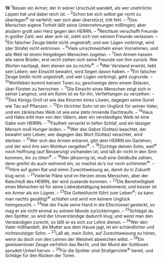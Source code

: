 __19__
<sup>1</sup>Besser ein Armer, der in seiner Unschuld wandelt, als wer unehrliche Lippen hat und dabei reich ist. –
<sup>2</sup>Schon bei sich selbst gar nicht zu überlegen<sup title="?">&#x2732;</sup> ist verfehlt; wer sich aber überstürzt, tritt fehl. –
<sup>3</sup>Des Menschen eigene Torheit läßt seine Unternehmungen mißlingen; aber alsdann grollt sein Herz gegen den HERRN. –
<sup>4</sup>Reichtum verschafft Freunde in großer Zahl; wer aber arm ist, sieht sich von seinem Freunde verlassen. –
<sup>5</sup>Ein falscher Zeuge bleibt nicht ungestraft; und wer Lügen vorbringt, wird (der Strafe) nicht entrinnen. –
<sup>6</sup>Viele umschmeicheln einen Vornehmen, und alle Welt ist einem freigebigen Menschen zugetan. –
<sup>7</sup>Den Armen hassen alle seine Brüder; erst recht ziehen sich seine Freunde von ihm zurück. Wer Worten nachjagt, dem dienen sie zu nichts<sup title="?">&#x2732;</sup>. –
<sup>8</sup>Wer Verstand erwirbt, liebt sein Leben; wer Einsicht bewahrt, wird Segen davon haben. –
<sup>9</sup>Ein falscher Zeuge bleibt nicht ungestraft, und wer Lügen vorbringt, geht zugrunde. –
<sup>10</sup>Wohlleben kommt keinem Toren zu; geschweige denn einem Sklaven, über Fürsten zu herrschen. –
<sup>11</sup>Die Einsicht eines Menschen zeigt sich in seiner Langmut, und ein Ruhm ist es für ihn, Verfehlungen zu verzeihen. –
<sup>12</sup>Des Königs Groll ist wie das Knurren eines Löwen, dagegen seine Gunst wie Tau auf Pflanzen. –
<sup>13</sup>Ein törichter Sohn ist ein Unglück für seinen Vater, und ein zänkisches Weib ist wie eine stets rinnende Dachtraufe. –
<sup>14</sup>Haus und Habe erbt man von den Vätern, aber ein verständiges Weib ist eine Gabe vom HERRN. –
<sup>15</sup>Faulheit versenkt in tiefen Schlaf, und ein lässiger Mensch muß Hunger leiden. –
<sup>16</sup>Wer das Gebot (Gottes) beachtet, der bewahrt sein Leben; wer dagegen das Wort (Gottes) verachtet, wird sterben. –
<sup>17</sup>Wer sich des Armen erbarmt, gibt dem HERRN ein Darlehen; und der wird ihm sein Wohltun vergelten<sup title="oder: sein Guthaben zurückerstatten">&#x2732;</sup>. –
<sup>18</sup>Züchtige deinen Sohn, weil<sup title="oder: solange">&#x2732;</sup> noch Hoffnung (auf Besserung) vorhanden ist, und laß dir nicht in den Sinn kommen, ihn zu töten<sup title="oder: dem Untergang preiszugeben">&#x2732;</sup>. –
<sup>19</sup>Wer jähzornig ist, muß eine Geldbuße zahlen, denn greifst du auch wehrend ein, so machst du’s nur noch schlimmer<sup title="?">&#x2732;</sup>. –
<sup>20</sup>Höre auf guten Rat und nimm Zurechtweisung an, damit du in Zukunft klug wirst. –
<sup>21</sup>Vielerlei Pläne sind im Herzen eines Menschen, aber der Ratschluß des HERRN, der wird zustande kommen. –
<sup>22</sup>Die Bereitwilligkeit eines Menschen ist für seine Liebesbetätigung bestimmend, und besser ist ein Armer als ein Lügner. –
<sup>23</sup>Die Gottesfurcht führt zum Leben<sup title="oder: gereicht zum Segen">&#x2732;</sup>; so kann man nachts gesättigt<sup title="oder: befriedigt">&#x2732;</sup> schlafen und wird von keinem Unglück heimgesucht. –
<sup>24</sup>Hat der Faule seine Hand in die Eßschüssel gesteckt, so mag er sie nicht einmal zu seinem Munde zurückbringen. –
<sup>25</sup>Schlägst du den Spötter, so wird der Unverständige dadurch klug; und weist man den Verständigen zurecht, so läßt er es sich zur Lehre dienen. –
<sup>26</sup>Wer den Vater mißhandelt, die Mutter aus dem Hause jagt, ist ein schändlicher und nichtsnutziger Sohn. –
<sup>27</sup>Laß ab, mein Sohn, auf Zurechtweisung zu hören, wenn du doch von den Lehren der Weisheit abweichen willst. –
<sup>28</sup>Ein gewissenloser Zeuge verhöhnt das Recht, und der Mund der Gottlosen sprudelt Unheil hervor. –
<sup>29</sup>Für die Spötter sind Strafgerichte<sup title="oder: Stöcke">&#x2732;</sup> bereit, und Schläge für den Rücken der Toren.